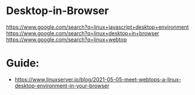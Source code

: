 # Desktop-in-Browser
https://www.google.com/search?q=linux+javascript+desktop+environment https://www.google.com/search?q=linux+desktop+in+browser https://www.google.com/search?q=linux+webtop


# Guide:
- https://www.linuxserver.io/blog/2021-05-05-meet-webtops-a-linux-desktop-environment-in-your-browser
